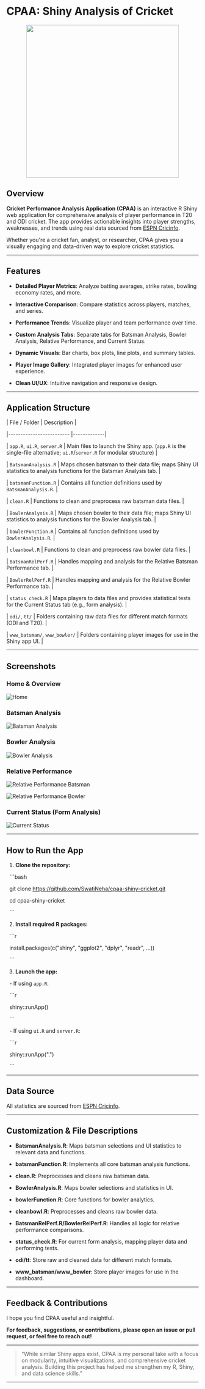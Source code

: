 # CPAA: Shiny Analysis of Cricket


<p align="center">
  <img src="image/batballwick.avif" width="400">
</p>

## Overview



**Cricket Performance Analysis Application (CPAA)** is an interactive R Shiny web application for comprehensive analysis of player performance in T20 and ODI cricket. The app provides actionable insights into player strengths, weaknesses, and trends using real data sourced from [ESPN Cricinfo](https://www.espncricinfo.com).



Whether you're a cricket fan, analyst, or researcher, CPAA gives you a visually engaging and data-driven way to explore cricket statistics.



---



## Features



- **Detailed Player Metrics**: Analyze batting averages, strike rates, bowling economy rates, and more.

- **Interactive Comparison**: Compare statistics across players, matches, and series.

- **Performance Trends**: Visualize player and team performance over time.

- **Custom Analysis Tabs**: Separate tabs for Batsman Analysis, Bowler Analysis, Relative Performance, and Current Status.

- **Dynamic Visuals**: Bar charts, box plots, line plots, and summary tables.

- **Player Image Gallery**: Integrated player images for enhanced user experience.

- **Clean UI/UX**: Intuitive navigation and responsive design.



---



## Application Structure



| File / Folder            | Description |

|------------------------- |-------------|

| `app.R`, `ui.R`, `server.R` | Main files to launch the Shiny app. (`app.R` is the single-file alternative; `ui.R`/`server.R` for modular structure) |

| `BatsmanAnalysis.R`      | Maps chosen batsman to their data file; maps Shiny UI statistics to analysis functions for the Batsman Analysis tab. |

| `batsmanFunction.R`      | Contains all function definitions used by `BatsmanAnalysis.R`. |

| `clean.R`                | Functions to clean and preprocess raw batsman data files. |

| `BowlerAnalysis.R`       | Maps chosen bowler to their data file; maps Shiny UI statistics to analysis functions for the Bowler Analysis tab. |

| `bowlerFunction.R`       | Contains all function definitions used by `BowlerAnalysis.R`. |

| `cleanbowl.R`            | Functions to clean and preprocess raw bowler data files. |

| `BatsmanRelPerf.R`       | Handles mapping and analysis for the Relative Batsman Performance tab. |

| `BowlerRelPerf.R`        | Handles mapping and analysis for the Relative Bowler Performance tab. |

| `status_check.R`         | Maps players to data files and provides statistical tests for the Current Status tab (e.g., form analysis). |

| `odi/`, `tt/`            | Folders containing raw data files for different match formats (ODI and T20). |

| `www_batsman/`, `www_bowler/` | Folders containing player images for use in the Shiny app UI. |



---



## Screenshots



### Home & Overview

![Home](image/Home.png)



### Batsman Analysis

![Batsman Analysis](image/BatsmanAnalysis.png)



### Bowler Analysis

![Bowler Analysis](image/BowlerAnalysis.png)



### Relative Performance

![Relative Performance Batsman](image/BatsmanRelPer.png)

![Relative Performance Bowler](image/BowlerRelPer.png)



### Current Status (Form Analysis)

![Current Status](image/Form.png)



---



## How to Run the App



1. **Clone the repository:**

&nbsp;   ```bash

&nbsp;   git clone https://github.com/SwatiNeha/cpaa-shiny-cricket.git

&nbsp;   cd cpaa-shiny-cricket

&nbsp;   ```



2. **Install required R packages:**

&nbsp;   ```r

&nbsp;   install.packages(c("shiny", "ggplot2", "dplyr", "readr", ...))

&nbsp;   ```



3. **Launch the app:**

&nbsp;   - If using `app.R`:

&nbsp;       ```r

&nbsp;       shiny::runApp()

&nbsp;       ```

&nbsp;   - If using `ui.R` and `server.R`:

&nbsp;       ```r

&nbsp;       shiny::runApp(".")

&nbsp;       ```



---



## Data Source



All statistics are sourced from [ESPN Cricinfo](https://www.espncricinfo.com).



---



## Customization & File Descriptions



- **BatsmanAnalysis.R**: Maps batsman selections and UI statistics to relevant data and functions.

- **batsmanFunction.R**: Implements all core batsman analysis functions.

- **clean.R**: Preprocesses and cleans raw batsman data.

- **BowlerAnalysis.R**: Maps bowler selections and statistics in UI.

- **bowlerFunction.R**: Core functions for bowler analytics.

- **cleanbowl.R**: Preprocesses and cleans raw bowler data.

- **BatsmanRelPerf.R/BowlerRelPerf.R**: Handles all logic for relative performance comparisons.

- **status_check.R**: For current form analysis, mapping player data and performing tests.

- **odi/tt**: Store raw and cleaned data for different match formats.

- **www_batsman/www_bowler**: Store player images for use in the dashboard.



---



## Feedback & Contributions



I hope you find CPAA useful and insightful.  

**For feedback, suggestions, or contributions, please open an issue or pull request, or feel free to reach out!**



---



> “While similar Shiny apps exist, CPAA is my personal take with a focus on modularity, intuitive visualizations, and comprehensive cricket analysis. Building this project has helped me strengthen my R, Shiny, and data science skills.”



---





